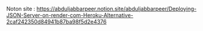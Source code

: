 Noton site : https://abduljabbarpeer.notion.site/abduljabbarpeer/Deploying-JSON-Server-on-render-com-Heroku-Alternative-2caf242350d84941b87ba98f5d2e4376
